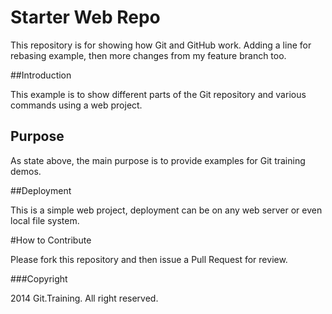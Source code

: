 # Starter Web Repo

This repository is for showing how Git and GitHub work.
Adding a line for rebasing example, then more changes from my feature branch too.

##Introduction

This example is to show different parts of the Git repository and various commands using a web project.

## Purpose

As state above, the main purpose is to provide examples for Git training demos.

##Deployment

This is a simple web project, deployment can be on any web server or even local file system.


#How to Contribute

Please fork this repository and then issue a Pull Request for review.

###Copyright

2014 Git.Training. All right reserved.